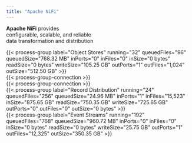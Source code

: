 ```yaml
---
title: "Apache NiFi"
---
```


<p class="flow-summary">
  <strong>Apache NiFi</strong> provides
  <br/>configurable, scalable, and reliable
  <br/>data transformation and distribution
</p>

<div class="flow-container">
  <div class="first-process-group">
  {{< 
      process-group
      label="Object Stores"
      running="32"
      queuedFiles="96"
      queuedSize="768.32 MB"
      inPorts="0"
      inFiles="0"
      inSize="0 bytes"
      readSize="0 bytes"
      writeSize="105.25 GB"
      outPorts="1"
      outFiles="1,024"
      outSize="512.50 GB"
  >}}
  </div>

  <div class="first-connection">
    {{< process-group-connection >}}
  </div>

  <div class="second-connection">
    {{< process-group-connection >}}
  </div>

  <div class="second-process-group">
  {{<
      process-group
      label="Record Distribution"
      running="24"
      queuedFiles="256"
      queuedSize="24.96 MB"
      inPorts="1"
      inFiles="15,523"
      inSize="875.65 GB"
      readSize="750.35 GB"
      writeSize="725.65 GB"
      outPorts="0"
      outFiles="0"
      outSize="0 bytes"
  >}}
  </div>

  <div class="third-process-group">
  {{<
      process-group
      label="Event Streams"
      running="192"
      queuedFiles="768"
      queuedSize="960.72 MB"
      inPorts="0"
      inFiles="0"
      inSize="0 bytes"
      readSize="0 bytes"
      writeSize="25.75 GB"
      outPorts="1"
      outFiles="12,325"
      outSize="350.35 GB"
  >}}
  </div>
</div>